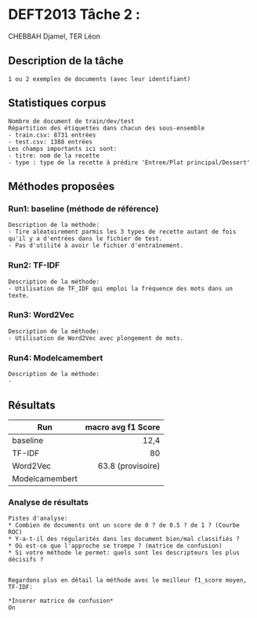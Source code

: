 # DEFT2013 Tâche 2 :

CHEBBAH Djamel, TER Léon

## Description de la tâche

	1 ou 2 exemples de documents (avec leur identifiant)

## Statistiques corpus

	Nombre de document de train/dev/test
	Répartition des étiquettes dans chacun des sous-ensemble
	- train.csv: 8731 entrées 
	- test.csv: 1388 entrées
	Les champs importants ici sont:
	- titre: nom de la recette
	- type : type de la recette à prédire 'Entree/Plat principal/Dessert' 

## Méthodes proposées

### Run1: baseline (méthode de référence)

	Description de la méthode:
	- Tire aléatoirement parmis les 3 types de recette autant de fois qu'il y a d'entrées dans le fichier de test. 
	- Pas d'utilité à avoir le fichier d'entraînement.

### Run2: TF-IDF

	Description de la méthode:
	- Utilisation de TF_IDF qui emploi la fréquence des mots dans un texte.

### Run3: Word2Vec

	Description de la méthode:
	- Utilisation de Word2Vec avec plongement de mots.

### Run4: Modelcamembert
	Description de la méthode:
	- 

## Résultats

| Run      | macro avg f1 Score |
| -------- | --------:|
| baseline |  12,4 |
| TF-IDF   |  80  |
| Word2Vec   |  63.8 (provisoire)| 
| Modelcamembert   |   |

### Analyse de résultats
	
	Pistes d'analyse:
	* Combien de documents ont un score de 0 ? de 0.5 ? de 1 ? (Courbe ROC)
	* Y-a-t-il des régularités dans les document bien/mal classifiés ?
	* Où est-ce que l'approche se trompe ? (matrice de confusion)
	* Si votre méthode le permet: quels sont les descripteurs les plus décisifs ?


	Regardons plus en détail la méthode avec le meilleur f1_score moyen, TF-IDF:
	
	*Inserer matrice de confusion*
	On 
